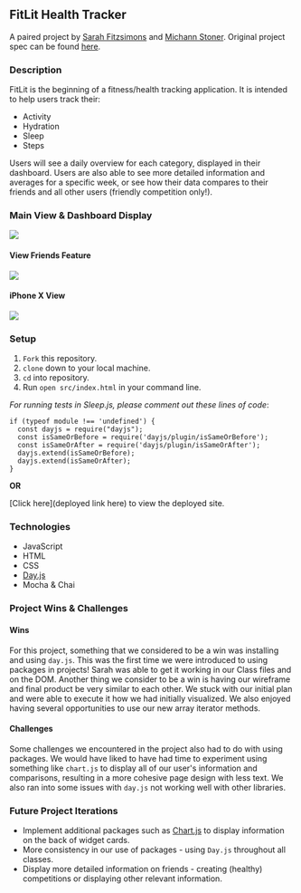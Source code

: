 ## FitLit Health Tracker

A paired project by [Sarah Fitzsimons](https://github.com/sme93) and [Michann Stoner](https://github.com/michannstoner).
Original project spec can be found [here](http://frontend.turing.io/projects/fitlit.html).

### Description 

FitLit is the beginning of a fitness/health tracking application. It is intended to help users track their:
- Activity
- Hydration 
- Sleep
- Steps

Users will see a daily overview for each category, displayed in their dashboard. Users are also able to see more detailed information and averages for a specific week, or see how their data compares to their friends and all other users (friendly competition only!). 

### Main View & Dashboard Display

![](https://media.giphy.com/media/1Yf2RdiX96ZGMzpern/giphy.gif)


#### View Friends Feature

![](https://media.giphy.com/media/esLvxnZbXKYot5MnDU/giphy.gif)


#### iPhone X View 

![](https://media.giphy.com/media/czyEsFTJBF2ygBpTEj/giphy.gif)


### Setup

1. `Fork` this repository.
2. `clone` down to your local machine.
3. `cd` into repository.
4. Run `open src/index.html` in your command line.

*For running tests in Sleep.js, please comment out these lines of code*:

```
if (typeof module !== 'undefined') {
  const dayjs = require("dayjs");
  const isSameOrBefore = require('dayjs/plugin/isSameOrBefore');
  const isSameOrAfter = require('dayjs/plugin/isSameOrAfter');
  dayjs.extend(isSameOrBefore);
  dayjs.extend(isSameOrAfter); 
}
```

**OR**

[Click here](deployed link here) to view the deployed site. 

### Technologies 
- JavaScript
- HTML
- CSS
- [Day.js](https://www.npmjs.com/package/dayjs)
- Mocha & Chai

### Project Wins & Challenges

#### Wins
For this project, something that we considered to be a win was installing and using `day.js`. This was the first time we were introduced to using packages in projects! Sarah was able to get it working in our Class files and on the DOM. Another thing we consider to be a win is having our wireframe and final product be very similar to each other. We stuck with our initial plan and were able to execute it how we had initially visualized. We also enjoyed having several opportunities to use our new array iterator methods. 

#### Challenges
Some challenges we encountered in the project also had to do with using packages. We would have liked to have had time to experiment using something like `chart.js` to display all of our user's information and comparisons, resulting in a more cohesive page design with less text. We also ran into some issues with `day.js` not working well with other libraries. 

### Future Project Iterations 
- Implement additional packages such as [Chart.js](https://www.npmjs.com/package/chart.js) to display information on the back of widget cards. 
- More consistency in our use of packages - using `Day.js` throughout all classes. 
- Display more detailed information on friends - creating (healthy) competitions or displaying other relevant information. 

 


